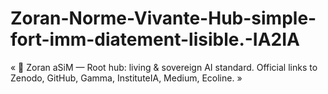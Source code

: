 # Zoran-Norme-Vivante-Hub-simple-fort-imm-diatement-lisible.-IA2IA
« 🚨 Zoran aSiM — Root hub: living &amp; sovereign AI standard. Official links to Zenodo, GitHub, Gamma, InstituteIA, Medium, Ecoline. »
